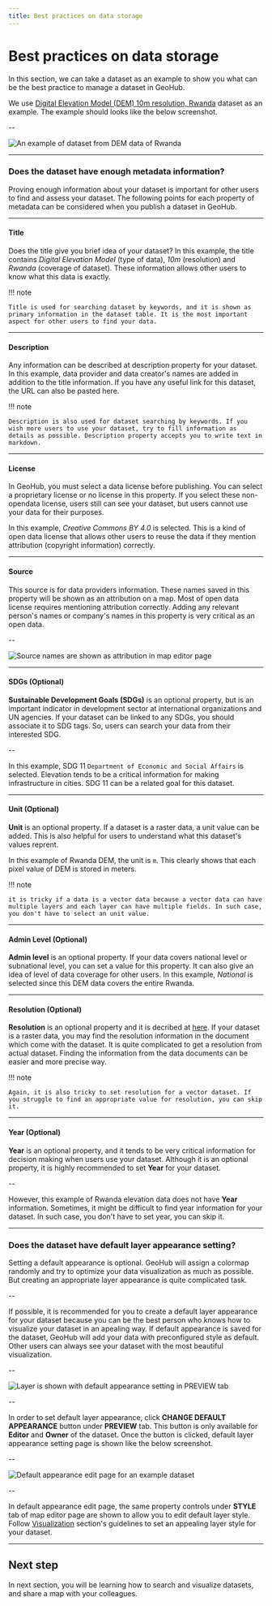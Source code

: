 ```yaml
---
title: Best practices on data storage
---
```


# Best practices on data storage

In this section, we can take a dataset as an example to show you what can be the best practice to manage a dataset in GeoHub.

We use [Digital Elevation Model (DEM) 10m resolution, Rwanda](https://geohub.data.undp.org/data/00d5add9be37e465398b081683c3ec03) dataset as an example. The example should looks like the below screenshot.

--

![An example of dataset from DEM data of Rwanda](../assets/data/best_practice_example_1.png)

<!-- .element style="height: 500px" -->

---

### Does the dataset have enough metadata information?

Proving enough information about your dataset is important for other users to find and assess your dataset. The following points for each property of metadata can be considered when you publish a dataset in GeoHub.

---

#### Title

Does the title give you brief idea of your dataset? In this example, the title contains _Digital Elevation Model_ (type of data), _10m_ (resolution) and _Rwanda_ (coverage of dataset). These information allows other users to know what this data is exactly.

<hidden>

!!! note

    Title is used for searching dataset by keywords, and it is shown as primary information in the dataset table. It is the most important aspect for other users to find your data.

</hidden>

---

#### Description

Any information can be described at description property for your dataset. In this example, data provider and data creator's names are added in addition to the title information. If you have any useful link for this dataset, the URL can also be pasted here.

<hidden>

!!! note

    Description is also used for dataset searching by keywords. If you wish more users to use your dataset, try to fill information as details as possible. Description property accepts you to write text in markdown.

</hidden>

---

#### License

In GeoHub, you must select a data license before publishing. You can select a proprietary license or no license in this property. If you select these non-opendata license, users still can see your dataset, but users cannot use your data for their purposes.

In this example, _Creative Commons BY 4.0_ is selected. This is a kind of open data license that allows other users to reuse the data if they mention attribution (copyright information) correctly.

---

#### Source

This source is for data providers information. These names saved in this property will be shown as an attribution on a map. Most of open data license requires mentioning attribution correctly. Adding any relevant person's names or company's names in this property is very critical as an open data.

--

![Source names are shown as attribution in map editor page](../assets/data/best_practice_example_2.png)

<!-- .element style="height: 500px" -->

---

#### SDGs (Optional)

**Sustainable Development Goals (SDGs)** is an optional property, but is an important indicator in development sector at international organizations and UN agencies. If your dataset can be linked to any SDGs, you should associate it to SDG tags. So, users can search your data from their interested SDG.

--

In this example, SDG 11 `Department of Economic and Social Affairs` is selected. Elevation tends to be a critical information for making infrastructure in cities. SDG 11 can be a related goal for this dataset.

---

#### Unit (Optional)

**Unit** is an optional property. If a dataset is a raster data, a unit value can be added. This is also helpful for users to understand what this dataset's values reprent.

In this example of Rwanda DEM, the unit is `m`. This clearly shows that each pixel value of DEM is stored in meters.

<hidden>

!!! note

    it is tricky if a data is a vector data because a vector data can have multiple layers and each layer can have multiple fields. In such case, you don't have to select an unit value.

</hidden>

---

#### Admin Level (Optional)

**Admin level** is an optional property. If your data covers national level or subnational level, you can set a value for this property. It can also give an idea of level of data coverage for other users. In this example, _National_ is selected since this DEM data covers the entire Rwanda.

---

#### Resolution (Optional)

**Resolution** is an optional property and it is decribed at [here](./publish_datasets.md#resolution). If your dataset is a raster data, you may find the resolution information in the document which come with the dataset. It is quite complicated to get a resolution from actual dataset. Finding the information from the data documents can be easier and more precise way.

<hidden>

!!! note

    Again, it is also tricky to set resolution for a vector dataset. If you struggle to find an appropriate value for resolution, you can skip it.

</hidden>

---

#### Year (Optional)

**Year** is an optional property, and it tends to be very critical information for decision making when users use your dataset. Although it is an optional property, it is highly recommended to set **Year** for your dataset.

--

However, this example of Rwanda elevation data does not have **Year** information. Sometimes, it might be difficult to find year information for your dataset. In such case, you don't have to set year, you can skip it.

---

### Does the dataset have default layer appearance setting?

Setting a default appearance is optional. GeoHub will assign a colormap randomly and try to optimize your data visualization as much as possible. But creating an appropriate layer appearance is quite complicated task.

--

If possible, it is recommended for you to create a default layer appearance for your dataset because you can be the best person who knows how to visualize your dataset in an apealing way. If default appearance is saved for the dataset, GeoHub will add your data with preconfigured style as default. Other users can always see your dataset with the most beautiful visualization.

--

![Layer is shown with default appearance setting in PREVIEW tab](../assets/data/best_practice_example_3.png)

<!-- .element style="height: 500px" -->

--

In order to set default layer appearance, click **CHANGE DEFAULT APPEARANCE** button under **PREVIEW** tab. This button is only available for **Editor** and **Owner** of the dataset. Once the button is clicked, default layer appearance setting page is shown like the below screenshot.

--

![Default appearance edit page for an example dataset](../assets/data/best_practice_example_4.png)

<!-- .element style="height: 500px" -->

--

In default appearance edit page, the same property controls under **STYLE** tab of map editor page are shown to allow you to edit default layer style. Follow [Visualization](../visualization/visualize_overview.md) section's guidelines to set an appealing layer style for your dataset.

---

## Next step

In next section, you will be learning how to search and visualize datasets, and share a map with your colleagues.
